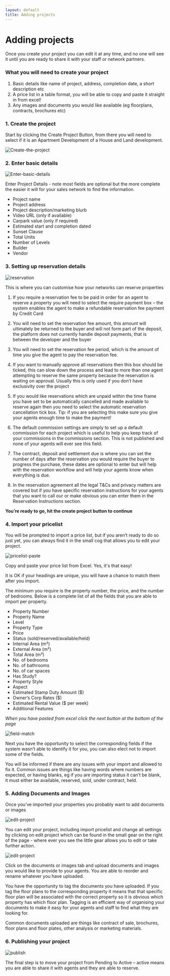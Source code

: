 ```yaml
---
layout: default
title: Adding projects
---
```



# Adding projects

Once you create your project you can edit it at any time, and no one will see it until you are ready to share it with your staff or network partners. 

### What you will need to create your project

1.	Basic details like name of project, address, completion date, a short description etc
2.	A price list in a table format, you will be able to copy and paste it straight in from excel!
3.	Any images and documents you would like available (eg floorplans, contracts, brochures etc)

### 1. Create the project

Start by clicking the Create Project Button, from there you will need to select if it is an Apartment Development of a House and Land development.

![Create-the-project](http://res.cloudinary.com/propconnect/image/upload/c_scale,w_628/v1443664800/HelpGuide/2015-09-23_15-39-19.png)

### 2. Enter basic details

![Enter-basic-details](http://res.cloudinary.com/propconnect/image/upload/c_scale,w_628/v1443669012/HelpGuide/2015-09-23_15-48-32.png)

Enter Project Details - note most fields are optional but the more complete the easier it will for your sales network to find the information.

* Project name
* Project address
* Project description/marketing blurb 
* Video URL (only if available)
* Carpark value (only if required)
* Estimated start and completion dated
* Sunset Clause
* Total Units
* Number of Levels
* Builder
* Vendor

### 3. Setting up reservation details

![reservation](http://res.cloudinary.com/propconnect/image/upload/c_scale,w_628/v1443673687/HelpGuide/2015-10-01_14-26-50.png)

This is where you can customise how your networks can reserve properties

1.	If you require a reservation fee to be paid in order for an agent to reserve a property you will need to select the require payment box – the system enables the agent to make a refundable reservation fee payment by Credit Card

2.	You will need to set the reservation fee amount, this amount will ultimately be returned to the buyer and will not form part of the deposit, the platform does not currently handle deposit payments, that is between the developer and the buyer


3.	You will need to set the reservation fee period, which is the amount of time you give the agent to pay the reservation fee.  

4.	If you want to manually approve all reservations then this box should be ticked, this can slow down the process and lead to more than one agent attempting to reserve the same property because the reservation is waiting on approval.  Usually this is only used if you don’t have exclusivity over the project


5.	If you would like reservations which are unpaid within the time frame you have set to be automatically cancelled and made available to reserve again then you need to select the automatic reservation cancellation tick box.  Tip: if you are selecting this make sure you give your agents enough time to make the payment!

6.	The default commission settings are simply to set up a default commission for each project which is useful to help you keep track of your commissions in the commissions section.  This is not published and none of your agents will ever see this field.

7.	The contract, deposit and settlement due is where you can set the number of days after the reservation you would require the buyer to progress the purchase, these dates are optional to enter but will help with the reservation workflow and will help your agents know when everything is due. 

8.	In the reservation agreement all the legal T&Cs and privacy matters are covered but if you have specific reservation instructions for your agents that you want to call our or make obvious you can enter them in the Reservation Instructions section. 

**You’re ready to go, hit the create project button to continue**

### 4. Import your pricelist

You will be prompted to import a price list, but if you aren’t ready to do so just yet, you can always find it in the small cog that allows you to edit your project.

![pricelist-paste](http://res.cloudinary.com/propconnect/image/upload/c_scale,w_628/v1443680958/HelpGuide/2015-10-01_16-28-35.png)

Copy and paste your price list from Excel. Yes, it's that easy!

It is OK if your headings are unique, you will have a chance to match them after you import.

The minimum you require is the property number, the price, and the number of bedrooms.   Below is a complete list of all the fields that you are able to import per property.

* Property Number
* Property Name
* Level
* Property Type
* Price
* Status (sold/reserved/available/held)
* Internal Area (m²)
* External Area (m²)
* Total Area (m²)
* No. of bedrooms 
* No. of bathrooms 
* No. of car spaces
* Has Study?
* Property Style
* Aspect
* Estimated Stamp Duty Amount ($)
* Owner’s Corp Rates ($)
* Estimated Rental Value ($ per week)
* Additional Features

*When you have pasted from excel click the next button at the bottom of the page*

![field-match]( http://res.cloudinary.com/propconnect/image/upload/c_scale,w_628/v1443681795/HelpGuide/2015-10-01_16-38-01.png
)

Next you have the opportunity to select the corresponding fields if the system wasn’t able to identify it for you, you can also elect not to import some of the fields.

You will be informed if there are any issues with your import and allowed to fix it.  Common issues are things like having words where numbers are expected, or having blanks, eg if you are importing status it can’t be blank, it must either be available, reserved, sold, under contract, held.

### 5. Adding Documents and Images

Once you’ve imported your properties you probably want to add documents or images

![edit-project]( http://res.cloudinary.com/propconnect/image/upload/c_scale,w_628/v1444101413/HelpGuide/2015-10-06_14-16-00.png
)

You can edit your project, including import pricelist and change all settings by clicking on edit project which can be found in the small gear on the right of the page - where ever you see the little gear allows you to edit or take further action.

![edit-project]( http://res.cloudinary.com/propconnect/image/upload/c_scale,w_628/v1444101815/HelpGuide/2015-10-06_14-23-13.png)

Click on the documents or images tab and upload documents and images you would like to provide to your agents.  You are able to reorder and rename whatever you have uploaded.

You have the opportunity to tag the documents you have uploaded.  If you tag the floor plans to the corresponding property it means that that specific floor plan will be associated with the correct property so it is obvious which property has which floor plan.  Tagging is an efficient way of organising your documents to make it easy for your agents and staff to find what they are looking for.  

Common documents uploaded are things like contract of sale, brochures, floor plans and floor plates, other analysis or marketing materials. 

### 6. Publishing your project

![publish]( http://res.cloudinary.com/propconnect/image/upload/c_scale,w_628/v1444105053/HelpGuide/2015-10-06_15-17-24.png
)

The final step is to move your project from Pending to Active – active means you are able to share it with agents and they are able to reserve.

